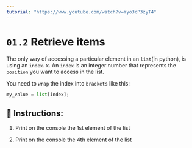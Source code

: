```yaml
---
tutorial: "https://www.youtube.com/watch?v=Yyo3cP3zyT4"
---
```


# `01.2` Retrieve items

The only way of accessing a particular element in an `list`(in python), is using an `index`.
x.
An `index` is an integer number that represents the `position` you want to access in the list.

You need to `wrap` the index into `brackets` like this:


```py
my_value = list[index];
```

## 📝 Instructions:

1. Print on the console the 1st element of the list

2. Print on the console the 4th element of the list
